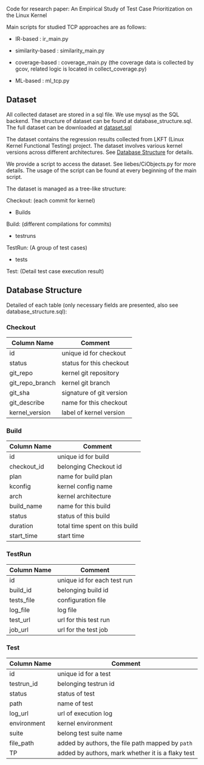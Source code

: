 Code for research paper: An Empirical Study of Test Case Prioritization on the Linux Kernel

Main scripts for studied TCP approaches are as follows:

- IR-based : ir_main.py

- similarity-based : similarity_main.py

- coverage-based : coverage_main.py (the coverage data is collected by gcov, related logic is located in collect_coverage.py)

- ML-based : ml_tcp.py


## Dataset

All collected dataset are stored in a sql file. We use mysql as the SQL backend. 
The structure of dataset can be found at database_structure.sql.
The full dataset can be downloaded at [dataset.sql](https://www.alipan.com/s/FFxRPVDgSkw)

The dataset contains the regression results collected from LKFT (Linux Kernel Functional Testing) project. 
The dataset involves various kernel versions across different architectures. 
See [Database Structure](https://github.com/wanghaichi/kernel_tcp?tab=readme-ov-file#database-structure) for details.

We provide a script to access the dataset. See liebes/CiObjects.py for more details. 
The usage of the script can be found at every beginning of the main script.

The dataset is managed as a tree-like structure:

Checkout: (each commit for kernel)
 - Builds

Build: (different compilations for commits)
 - testruns

TestRun: (A group of test cases)
 - tests

Test: (Detail test case execution result)

## Database Structure

Detailed of each table (only necessary fields are presented, also see database_structure.sql):

### Checkout

| Column Name     | Comment                  |
|-----------------|--------------------------|
| id              | unique id for checkout   |
| status          | status for this checkout |
| git_repo        | kernel git repository    |
| git_repo_branch | kernel git branch        |
| git_sha         | signature of git version |
| git_describe    | name for this checkout   |
| kernel_version  | label of kernel version  |

### Build

| Column Name  | Comment                        |
|--------------|--------------------------------|
| id           | unique id for build            |
| checkout_id  | belonging Checkout id          |
| plan         | name for build plan            |
| kconfig      | kernel config name             |
| arch         | kernel architecture            |
| build_name   | name for this build            |
| status       | status of this build           |
| duration     | total time spent on this build |
| start_time   | start time                     |

### TestRun

| Column Name  | Comment                        |
|--------------|--------------------------------|
| id           | unique id for each test run    |
| build_id     | belonging build id             |
| tests_file   | configuration file             |
| log_file     | log file                       |
| test_url     | url for this test run          |
| job_url      | url for the test job           |

### Test

| Column Name  | Comment                                           |
|--------------|---------------------------------------------------|
| id           | unique id for a test                              |
| testrun_id   | belonging testrun id                              |
| status       | status of test                                    |
| path         | name of test                                      |
| log_url      | url of execution log                              |
| environment  | kernel environment                                |
| suite        | belong test suite name                            |
| file_path    | added by authors, the file path mapped by `path`  |
| TP           | added by authors, mark whether it is a flaky test |